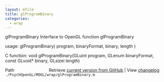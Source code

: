 ```yaml
---
layout: mfile
title: glProgramBinary
categories:
  - wrap
---
```


glProgramBinary  Interface to OpenGL function glProgramBinary

usage:  glProgramBinary\( program, binaryFormat, binary, length \)

C function:  void glProgramBinary\(GLuint program, GLenum binaryFormat, const GLvoid\* binary, GLsizei length\)


<div class="code_header" style="text-align:right;">
  <span style="float:left;">Path&nbsp;&nbsp;</span> <span class="counter">Retrieve <a href=
  "https://raw.github.com/Psychtoolbox-3/Psychtoolbox-3/beta/./PsychOpenGL/MOGL/wrap/glProgramBinary.m">current version from GitHub</a> | View <a href=
  "https://github.com/Psychtoolbox-3/Psychtoolbox-3/commits/beta/./PsychOpenGL/MOGL/wrap/glProgramBinary.m">changelog</a></span>
</div>
<div class="code">
  <code>./PsychOpenGL/MOGL/wrap/glProgramBinary.m</code>
</div>
